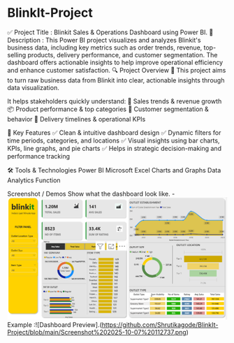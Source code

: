 # BlinkIt-Project
✅ Project Title :
Blinkit Sales & Operations Dashboard using Power BI.
📝 Description :
This Power BI project visualizes and analyzes Blinkit's business data, including key metrics such as 
order trends, revenue, top-selling products, delivery performance, and customer segmentation. 
The dashboard offers actionable insights to help improve operational efficiency and enhance customer satisfaction.
🔍 Project Overview
🚀 This project aims to turn raw business data from Blinkit into clear, 
actionable insights through data visualization.

It helps stakeholders quickly understand:
🛒 Sales trends & revenue growth
📦 Product performance & top categories
👥 Customer segmentation & behavior
🚚 Delivery timelines & operational KPIs

📌 Key Features
✅ Clean & intuitive dashboard design
✅ Dynamic filters for time periods, categories, and locations
✅ Visual insights using bar charts, KPIs, line graphs, and pie charts
✅ Helps in strategic decision-making and performance tracking

🛠️ Tools & Technologies
     Power BI
     Microsoft Excel
     Charts and Graphs
     Data Analytics Function

  Screenshot / Demos
  Show what the dashboard look like. -![Alt_text](https://github.com/ShrutiKagode/BlinkIt-Project/blob/main/Screenshot%202025-10-07%20112737.png)
Example :![Dashboard Preview].(https://github.com/Shrutikagode/BlinkIt-Project/blob/main/Screenshot%202025-10-07%20112737.png)
